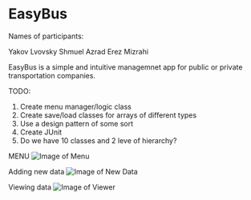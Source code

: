# EasyBus

Names of participants:

Yakov Lvovsky
Shmuel Azrad
Erez Mizrahi

EasyBus is a simple and intuitive managemnet app for public or private transportation companies.

TODO:
1) Create menu manager/logic class
2) Create save/load classes for arrays of different types
3) Use a design pattern of some sort
4) Create JUnit
5) Do we have 10 classes and 2 leve of hierarchy?

MENU
![Image of Menu](https://cdn.discordapp.com/attachments/693057066582933579/729039336993062922/unknown.png)

Adding new data
![Image of New Data](https://cdn.discordapp.com/attachments/693057066582933579/729039495923761223/unknown.png)

Viewing data
![Image of Viewer](https://cdn.discordapp.com/attachments/693057066582933579/729039575779115089/unknown.png)
